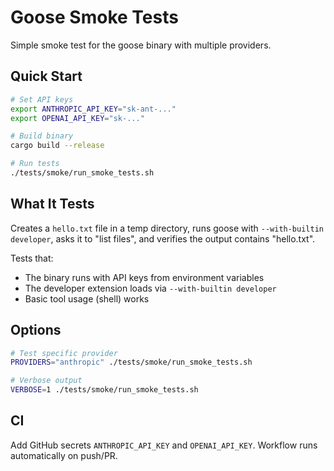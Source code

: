 # Goose Smoke Tests

Simple smoke test for the goose binary with multiple providers.

## Quick Start

```bash
# Set API keys
export ANTHROPIC_API_KEY="sk-ant-..."
export OPENAI_API_KEY="sk-..."

# Build binary
cargo build --release

# Run tests
./tests/smoke/run_smoke_tests.sh
```

## What It Tests

Creates a `hello.txt` file in a temp directory, runs goose with `--with-builtin developer`, asks it to "list files", and verifies the output contains "hello.txt".

Tests that:
- The binary runs with API keys from environment variables
- The developer extension loads via `--with-builtin developer`  
- Basic tool usage (shell) works

## Options

```bash
# Test specific provider
PROVIDERS="anthropic" ./tests/smoke/run_smoke_tests.sh

# Verbose output
VERBOSE=1 ./tests/smoke/run_smoke_tests.sh
```

## CI

Add GitHub secrets `ANTHROPIC_API_KEY` and `OPENAI_API_KEY`. Workflow runs automatically on push/PR.
